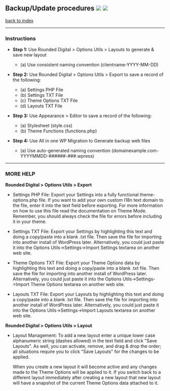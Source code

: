 ## Backup/Update procedures ![](https://img.shields.io/badge/Version-1.0-brightgreen.svg) ![](https://img.shields.io/badge/Date-2017.12.12-blue.svg)

[back to index](../README.md)

----

### Instructions

- **Step 1:** Use Rounded Digital > Options Utils > Layouts to generate & save new layout
  - (a) Use consistent naming convention (clientname-YYYY-MM-DD)


- **Step 2:** Use Rounded Digital > Options Utils > Export to save a record of the following:
  - (a) Settings PHP File
  - (b) Settings TXT File
  - (c) Theme Options TXT File
  - (d) Layouts TXT File


- **Step 3:** Use Appearance > Editor to save a record of the following:
  - (a) Stylesheet (style.css)
  - (b) Theme Functions (functions.php)


- **Step 4:** Use All in one WP Migration to Generate backup web files
  - (a) Use auto-generated naming convention (domainexample.com-YYYYMMDD-######-###.wpress)


----

### MORE HELP
**Rounded Digital > Options Utils > Export**

* Settings PHP File:
    Export your Settings into a fully functional theme-options.php file.
    If you want to add your own custom I18n text domain to the file, enter it into the text field before exporting.
    For more information on how to use this file read the documentation on Theme Mode.
    Remember, you should always check the file for errors before including it in your theme.

* Settings TXT File:
    Export your Settings by highlighting this text and doing a copy/paste into a blank .txt file.
    Then save the file for importing into another install of WordPress later.
    Alternatively, you could just paste it into the Options Utils->Settings->Import Settings textarea on another web site.

* Theme Options TXT File:
    Export your Theme Options data by highlighting this text and doing a copy/paste into a blank .txt file.
    Then save the file for importing into another install of WordPress later.
    Alternatively, you could just paste it into the Options Utils->Settings->Import Theme Options textarea on another web site.

* Layouts TXT File:
    Export your Layouts by highlighting this text and doing a copy/paste into a blank .txt file.
    Then save the file for importing into another install of WordPress later.
    Alternatively, you could just paste it into the Options Utils->Settings->Import Layouts textarea on another web site.


**Rounded Digital > Options Utils > Layout**

* Layout Management:
    To add a new layout enter a unique lower case alphanumeric string (dashes allowed) in the text field and click "Save Layouts".
    As well, you can activate, remove, and drag & drop the order; all situations require you to click "Save Layouts" for the changes to be applied.

    When you create a new layout it will become active and any changes made to the Theme Options will be applied to it.
    If you switch back to a different layout immediately after creating a new layout that new layout will have a snapshot of the current Theme Options data attached to it.

